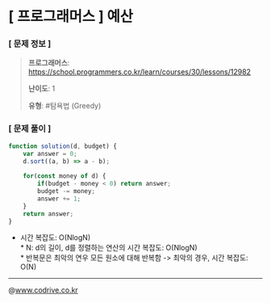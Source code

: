 # [ 프로그래머스 ] 예산

### [ 문제 정보 ]
> **프로그래머스**: https://school.programmers.co.kr/learn/courses/30/lessons/12982
> 
> **난이도**: 1
>
> **유형**: #탐욕법 (Greedy)


### [ 문제 풀이 ]
```JavaScript
function solution(d, budget) {
    var answer = 0;
    d.sort((a, b) => a - b);
    
    for(const money of d) {
        if(budget - money < 0) return answer;
        budget -= money;
        answer += 1;
    }
    return answer;
}
```
* 시간 복잡도: O(NlogN)<br>* N: d의 길이, d를 정렬하는 연산의 시간 복잡도: O(NlogN)<br>* 반복문은 최악의 연우 모든 원소에 대해 반복함 -> 최악의 경우, 시간 복잡도: O(N)


---
@www.codrive.co.kr